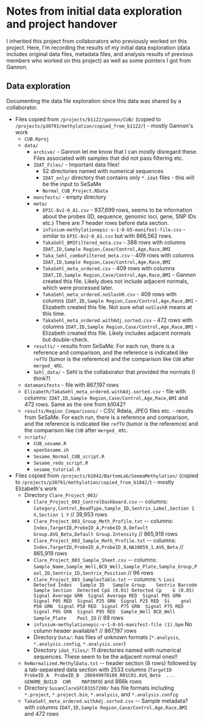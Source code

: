 # Notes from initial data exploration and project handover

I inherited this project from collaborators who previously worked on this project. Here, I'm recording the results of my initial data exploration (data includes original data files, metadata files, and analysis results of previous members who worked on this project) as well as some pointers I got from Gannon.

## Data exploration

Documenting the data file exploration since this data was shared by a collaborator.

* Files copied from `/projects/b1122/gannon/CUB/` (copied to `/projects/p30791/methylation/copied_from_b1122/`) - mostly Gannon's work
  * `CUB.Rproj`
  * `data/`
    * `archive/` - Gannon let me know that I can mostly disregard these. Files associated with samples that did not pass filtering etc.
    * `IDAT_Files/` - Important data files!
      * 52 directories named with numerical sequences
      * `IDAT_only/` directory that contains only `*.idat` files - this will be the input to SeSaMe
      * `Normal_CUB_Project.RData`
    * `manifests/` - empty directory 
    * `meta/`
      * `EPIC-8v2-0_A1.csv` - 937,699 rows, seems to be information about the probes (ID, sequence, genomic loci, gene, SNP IDs etc.) There are 7 header rows before data section.
      * `infinium-methylationepic-v-1-0-b5-manifest-file.csv` - similar to `EPIC-8v2-0_A1.csv` but with 866,562 rows.
      * `TakaSehl_BMIFiltered_meta.csv` - 388 rows with columns `IDAT,ID,Sample Region,Case/Control,Age,Race,BMI`
      * `Taka_Sehl_comboFiltered_meta.csv` - 409 rows with columns `IDAT,ID,Sample Region,Case/Control,Age,Race,BMI`
      * `TakaSehl_meta_ordered.csv` - 409 rows with columns `IDAT,ID,Sample Region,Case/Control,Age,Race,BMI` - Gannon created this file. Likely does not include adjacent normals, which were processed later.
      * `TakaSehl_meta_ordered.noSlashR.csv` - 409 rows with columns `IDAT,ID,Sample Region,Case/Control,Age,Race,BMI` - Elizabeth created this file. Not sure what `noSlashR` means at this time.
      * `TakaSehl_meta_ordered.withAdj.sorted.csv` - 472 rows with columns `IDAT,ID,Sample Region,Case/Control,Age,Race,BMI` - Elizabeth created this file. Likely includes adjacent normals but double-check.
    * `results/` - results from SeSaMe. For each run, there is a reference and comparison, and the reference is indicated like `refTU` (tumor is the referemce) and the comparison like `CUB` after `merged_` etc.
    * `Sehl_data/` - Sehl is the collaborator that provided the normals (I think?)
  * `datamanifests` - file with 867,197 rows
  * `Elizabeth/TakaSehl_meta_ordered.withAdj.sorted.csv` - file with columns: `IDAT,ID,Sample Region,Case/Control,Age,Race,BMI` and 472 rows. Same as the one from b1042?
  * `results/Region_Comparisons/` - CSV, Rdata, JPEG files etc. - results from SeSaMe. For each run, there is a reference and comparison, and the reference is indicated like `refTU` (tumor is the referemce) and the comparison like `CUB` after `merged_` etc.
  * `scripts/`
    * `CUB_sesame.R`
    * `openSesame.sh`
    * `Sesame_Normal_CUB_script.R`
    * `Sesame_redo_script.R`
    * `sesame_tutorial.R`
* Files copied from `/projects/b1042/BartomLab/SeemaMethylation/` (copied to `/projects/p30791/methylation/copied_from_b1042/`) - mostly Elizabeth's work
  * Directory `Clare_Project_003/`
    * `Clare_Project_003_ControlDashboard.csv` -- columns: `Category,Control,BeadType,Sample_ID,Sentrix_Label,Section 1 X,Section 1 Y` // 39,953 rows 
    * `Clare_Project_003_Group_Meth_Profile.txt` -- columns: `Index,TargetID,ProbeID_A,ProbeID_B,Default Group.AVG_Beta,Default Group.Intensity` // 865,919 rows 
    * `Clare_Project_003_Sample_Meth_Profile.txt` -- columns: `Index,TargetID,ProbeID_A,ProbeID_B,NA10859_1.AVG_Beta` // 865,919 rows
    * `Clare_Project_003_Sample_Sheet.csv` -- columns: `Sample_Name,Sample_Well,BCD_Well,Sample_Plate,Sample_Group,Pool_ID,Sentrix_ID,Sentrix_Position` // 96 rows
    * `Clare_Project_003_SamplesTable.txt` -- columns: `% Loci Detected Index   Sample ID   Sample Group    Sentrix Barcode Sample Section  Detected CpG (0.01) Detected Cp    G (0.05) Signal Average GRN  Signal Average RED  Signal P05 GRN  Signal P05 RED  Signal P25 GRN  Signal P25 RED  Si    gnal P50 GRN  Signal P50 RED  Signal P75 GRN  Signal P75 RED  Signal P95 GRN  Signal P95 RED  Sample_Well BCD_Well        Sample_Plate    Pool_ID` // 89 rows
    * `infinium-methylationepic-v-1-0-b5-manifest-file (1).bpm` No column header available? // 867,197 rows
    * Directory `Data/`: has files of unknown formats (`*.analysis`, `*.analysis.config`, `*.analysis.user`)
    * Directory `idat_files/`: 11 directories named with numerical sequences. These seem to be the adjacent normal ones!!
  * `ReNormalized.MethylData.txt` -- header section (8 rows) followed by a tab-separated data section with 2533 columns (`TargetID  ProbeID_A  ProbeID_B  206949970109_R01C01.AVG_Beta  ...  GENOME_BUILD  CHR    MAPINFO`) and 866k rows
  * Directory `SusanClareSFC03357200/` has file formats including `*.project`, `*.project.bin`, `*.analysis`, and `*.analysis.config`
  * `TakaSehl_meta_ordered.withAdj.sorted.csv` -- Sample metadata? with columns `IDAT,ID,Sample Region,Case/Control,Age,Race,BMI` and 472 rows

